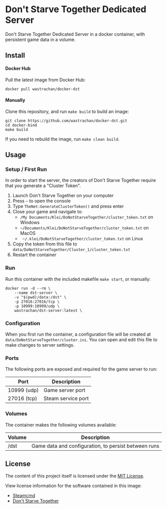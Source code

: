 Don't Starve Together Dedicated Server
======================================
Don't Starve Together Dedicated Server in a docker container, with persistent game data in a volume.


## Install
#### Docker Hub
Pull the latest image from Docker Hub:

```shell
docker pull wastrachan/docker-dst
```

#### Manually
Clone this repository, and run `make build` to build an image:

```shell
git clone https://github.com/wastrachan/docker-dst.git
cd docker-bind
make build
```

If you need to rebuild the image, run `make clean build`.

## Usage
### Setup / First Run
In order to start the server, the creators of Don't Starve Together require that you generate a "Cluster Token".

1. Launch Don't Starve Together on your computer
2. Press `~` to open the console
3. Type `TheNet:GenerateClusterToken()` and press enter
4. Close your game and navigate to:
    - `/My Documents/Klei/DoNotStarveTogether/cluster_token.txt` on Windows
    - `~/Documents/Klei/DoNotStarveTogether/cluster_token.txt` on MacOS
    - ` ~/.klei/DoNotStarveTogether/cluster_token.txt` on Linux
5. Copy the token from this file to `data/DoNotStarveTogether/Cluster_1/cluster_token.txt`
6. Restart the container



### Run
Run this container with the included makefile `make start`, or manually:

```shell
docker run -d --rm \
    --name dst-server \
    -v "$(pwd)/data:/dst" \
    -p 27016:27016/tcp \
    -p 10999:10999/udp \
    wastrachan/dst-server:latest \
```

### Configuration
When you first run the container, a configuration file will be created at `data/DoNotStarveTogether/cluster.ini`.
You can open and edit this file to make changes to server settings.


### Ports
The following ports are exposed and required for the game server to run:

| Port | Description
|------|------------
| 10999 (udp) | Game server port
| 27016 (tcp) | Steam service port


### Volumes
The container makes the following volumes available:

| Volume | Description
|--------|------------
| /dst   | Game data and configuration, to persist between runs


## License
The content of this project itself is licensed under the [MIT License](LICENSE).

View license information for the software contained in this image:
* [Steamcmd](https://developer.valvesoftware.com/wiki/Valve_Developer_Community:Terms_of_Use)
* [Don't Starve Together](https://www.klei.com/games/dont-starve/terms-of-service)
